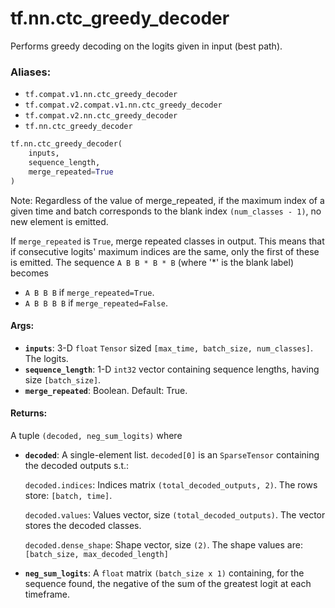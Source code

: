 <div itemscope itemtype="http://developers.google.com/ReferenceObject">
<meta itemprop="name" content="tf.nn.ctc_greedy_decoder" />
<meta itemprop="path" content="Stable" />
</div>

# tf.nn.ctc_greedy_decoder

Performs greedy decoding on the logits given in input (best path).

### Aliases:

* `tf.compat.v1.nn.ctc_greedy_decoder`
* `tf.compat.v2.compat.v1.nn.ctc_greedy_decoder`
* `tf.compat.v2.nn.ctc_greedy_decoder`
* `tf.nn.ctc_greedy_decoder`

``` python
tf.nn.ctc_greedy_decoder(
    inputs,
    sequence_length,
    merge_repeated=True
)
```

<!-- Placeholder for "Used in" -->

Note: Regardless of the value of merge_repeated, if the maximum index of a
given time and batch corresponds to the blank index `(num_classes - 1)`, no
new element is emitted.

If `merge_repeated` is `True`, merge repeated classes in output.
This means that if consecutive logits' maximum indices are the same,
only the first of these is emitted.  The sequence `A B B * B * B` (where '*'
is the blank label) becomes

  * `A B B B` if `merge_repeated=True`.
  * `A B B B B` if `merge_repeated=False`.

#### Args:


* <b>`inputs`</b>: 3-D `float` `Tensor` sized `[max_time, batch_size, num_classes]`.
  The logits.
* <b>`sequence_length`</b>: 1-D `int32` vector containing sequence lengths, having size
  `[batch_size]`.
* <b>`merge_repeated`</b>: Boolean.  Default: True.


#### Returns:

A tuple `(decoded, neg_sum_logits)` where


* <b>`decoded`</b>: A single-element list. `decoded[0]`
  is an `SparseTensor` containing the decoded outputs s.t.:

  `decoded.indices`: Indices matrix `(total_decoded_outputs, 2)`.
    The rows store: `[batch, time]`.

  `decoded.values`: Values vector, size `(total_decoded_outputs)`.
    The vector stores the decoded classes.

  `decoded.dense_shape`: Shape vector, size `(2)`.
    The shape values are: `[batch_size, max_decoded_length]`

* <b>`neg_sum_logits`</b>: A `float` matrix `(batch_size x 1)` containing, for the
    sequence found, the negative of the sum of the greatest logit at each
    timeframe.